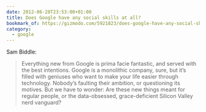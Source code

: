 ```yaml
---
date: 2012-06-28T23:53:00+01:00
title: Does Google have any social skills at all?
bookmark_of: https://gizmodo.com/5921823/does-google-have-any-social-skills-at-all
category:
  - google
---
```


Sam Biddle:

> Everything new from Google is prima facie fantastic, and served with the best intentions. Google is a monolithic company, sure, but it’s filled with geniuses who want to make your life easier through technology. Nobody’s faulting their ambition, or questioning its motives. But we have to wonder: Are these new things meant for regular people, or the data-obsessed, grace-deficient Silicon Valley nerd vanguard?
